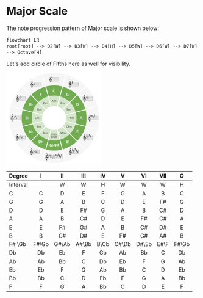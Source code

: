 
# Major Scale


The note progression pattern of Major scale is shown below:

```mermaid
flowchart LR
root[root] --> D2[W] --> D3[W] --> D4[H] --> D5[W] --> D6[W] --> D7[W] --> Octave[H]
```

Let's add circle of Fifths here as well for visibility. 


<p align="left" width="100%" >
	<img src="images/Circle_of_Fifths.png" width="50%"/>
</p>

| Degree   |   I   |  II   |  III  |  IV  |   V   |  VI   | VII  |   O   |
| -------- |:-----:|:-----:|:-----:|:----:|:-----:|:-----:|:----:|:-----:|
| Interval |       |   W   |   W   |  H   |   W   |   W   |  W   |   H   |
| C        |   C   |   D   |   E   |  F   |   G   |   A   |  B   |   C   |
| G        |   G   |   A   |   B   |  C   |   D   |   E   |  F#  |   G   |
| D        |   D   |   E   |  F#   |  G   |   A   |   B   |  C#  |   D   |
| A        |   A   |   B   |  C#   |  D   |   E   |  F#   |  G#  |   A   |
| E        |   E   |  F#   |  G#   |  A   |   B   |  C#   |  D#  |   E   |
| B        |   B   |  C#   |  D#   |  E   |  F#   |  G#   |  A#  |   B   |
| F# \Gb   | F#\Gb | G#\Ab | A#\Bb | B\Cb | C#\Db | D#\Eb | E#\F | F#\Gb |
| Db       |  Db   |  Eb   |   F   |  Gb  |  Ab   |  Bb   |  C   |  Db   |
| Ab       |  Ab   |  Bb   |   C   |  Db  |  Eb   |   F   |  G   |  Ab   |
| Eb       |  Eb   |   F   |   G   |  Ab  |  Bb   |   C   |  D   |  Eb   |
| Bb       |  Bb   |   C   |   D   |  Eb  |   F   |   G   |  A   |  Bb   |
| F        |   F   |   G   |   A   |  Bb  |   C   |   D   |  E   |   F   |


